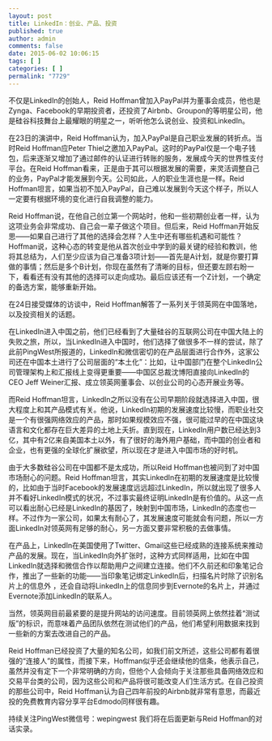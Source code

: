 ```yaml
---
layout: post
title: LinkedIn：创业、产品、投资
published: true
author: admin
comments: false
date: 2015-06-02 10:06:15
tags: [ ]
categories: [ ]
permalink: "7729"
---
```



不仅是LinkedIn的创始人，Reid Hoffman曾加入PayPal并为董事会成员，他也是Zynga、Facebook的早期投资者，还投资了Airbnb、Groupon的等明星公司，他是硅谷科技舞台上最耀眼的明星之一，听听他怎么说创业、投资和LinkedIn。

在23日的演讲中，Reid Hoffman认为，加入PayPal是自己职业发展的转折点。当时Reid Hoffman应Peter Thiel之邀加入PayPal。这时的PayPal仅是一个电子钱包，后来逐渐又增加了通过邮件的认证进行转账的服务，发展成今天的世界性支付平台。在Reid Hoffman看来，正是由于其可以根据发展的需要，来灵活调整自己的业务，PayPal才能发展到今天。公司如此，人的职业生涯也是一样。Reid Hoffman坦言，如果当初不加入PayPal，自己难以发展到今天这个样子，所以人一定要有根据环境的变化进行自我调整的能力。

Reid Hoffman说，在他自己创立第一个网站时，他和一些初期创业者一样，认为这项业务会非常成功、自己会一辈子做这个项目。但后来，Reid Hoffman开始反思——如果自己进行了其他的选择会怎样？人生中还有哪些机遇和可能性？Hoffman说，这种心态的转变是他从首次创业中学到的最关键的经验和教训，他将其总结为，人们至少应该为自己准备3项计划——首先是A计划，就是你要打算做的事情；然后是多个B计划，你现在虽然有了清晰的目标，但还要左顾右盼一下，看看还有没有其他的选择可以走向成功。最后应该还有一个Z计划，一个确定的备选方案，能够重新开始。

在24日接受媒体的访谈中，Reid Hoffman解答了一系列关于领英网在中国落地，以及投资相关的话题。

在LinkedIn进入中国之前，他们已经看到了大量硅谷的互联网公司在中国大陆上的失败之旅，所以，当LinkedIn进入中国时，他们选择了做很多不一样的尝试，除了此前PingWest所报道的，LinkedIn和微信密切的在产品层面进行合作外，这家公司还在中国本土进行了公司层面的“本土化”：比如，让中国部门在整个LinkedIn公司管理架构上和汇报线上变得更重要——中国区总裁沈博阳直接向LinkedIn的CEO Jeff Weiner汇报、成立领英网董事会、以创业公司的心态开展业务等。

而Reid Hoffman坦言，LinkedIn之所以没有在公司早期阶段就选择进入中国，很大程度上和其产品模式有关。他说，LinkedIn初期的发展速度比较慢，而职业社交是一个有很强网络效应的产品，那时如果规模效应不强，很可能过早的在中国这块语言和文化都存在巨大差异的土地上夭折。直到现在，LinkedIn用户数已经达到3亿，其中有2亿来自美国本土以外，有了很好的海外用户基础，而中国的创业者和企业，也有更强的全球化扩展欲望，所以现在才是进入中国市场的好时机。

由于大多数硅谷公司在中国都不是太成功，所以Reid Hoffman也被问到了对中国市场耐心的问题。Reid Hoffman坦言，其实LinkedIn在初期的发展速度是比较慢的，比如由于当时Facebook的发展速度远远超过LinkedIn，所以就出现了很多人并不看好LinkedIn模式的状况，不过事实最终证明LinkedIn是有价值的。从这一点可以看出耐心已经是LinkedIn的基因了，映射到中国市场，LinkedIn的态度也一样。不过作为一家公司，如果太有耐心了，其发展速度可能就会有问题，所以一方面LinkedIn对领英网有足够的耐心，另一方面又要非常积极的去做事情。

在产品上，LinkedIn在美国使用了Twitter、Gmail这些已经成熟的连接系统来推动产品的发展。现在，当LinkedIn向外扩张时，这种方式同样适用，比如在中国LinkedIn就选择和微信合作以帮助用户之间建立连接。他们不久前还和印象笔记合作，推出了一些新的功能——当印象笔记绑定LinkedIn后，扫描名片时除了识别名片上的信息外 ，还会自动将LinkedIn上的信息同步到Evernote的名片上，并通过Evernote添加LinkedIn的联系人。

当然，领英网目前最紧要的是提升网站的访问速度。目前领英网上依然挂着“测试版”的标识，而意味着产品团队依然在测试他们的产品，他们希望利用数据来找到一些新的方案去改进自己的产品。

Reid Hoffman已经投资了大量的知名公司，如我们前文所述，这些公司都有着很强的“连接人”的属性，而接下来，Hoffman似乎还会继续他的信条，他表示自己，虽然并没有定下一个非常明确的方向，但他个人会倾向于关注那些具备网络效应和交易平台类的公司，因为这些公司和产品将很可能改变人们生活方式。在自己投资的那些公司中，Reid Hoffman认为自己四年前投的Airbnb就非常有意思，而最近投的免费教育内容分享平台Edmodo同样很有趣。

持续关注PingWest微信号：wepingwest 我们将在后面更新与Reid Hoffman的对话实录。